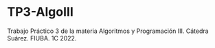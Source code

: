 # TP3-AlgoIII
Trabajo Práctico 3 de la materia Algoritmos y Programación III. Cátedra Suárez. FIUBA. 1C 2022.

